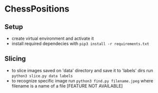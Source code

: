 # ChessPositions

## Setup
- create virtual environment and activate it
- install required dependecies with ```pip3 install -r requirements.txt```

## Slicing
- to slice images saved on 'data' directory and save it to 'labels' dirs run ```python3 slice.py data labels```
- to recognize specific image run ```python3 find.py filename.jpeg``` where filename is a name of a file [FEATURE NOT AVAILABLE]
